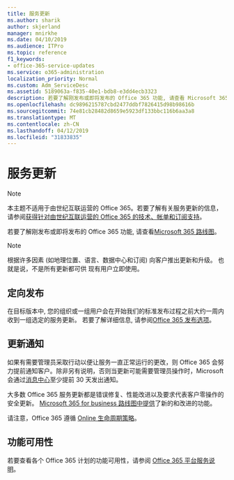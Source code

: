 ```yaml
---
title: 服务更新
ms.author: sharik
author: skjerland
manager: mnirkhe
ms.date: 04/10/2019
ms.audience: ITPro
ms.topic: reference
f1_keywords:
- office-365-service-updates
ms.service: o365-administration
localization_priority: Normal
ms.custom: Adm_ServiceDesc
ms.assetid: 5189063a-f835-40e1-bdb8-e3dd4ecb3323
description: 若要了解刚发布或即将发布的 Office 365 功能, 请查看 Microsoft 365 路线图。
ms.openlocfilehash: dc9896215787cbd2477ddbf7826415d98b98616b
ms.sourcegitcommit: 74e81cb28482d8659e5923df133bbc116b6aa3a8
ms.translationtype: MT
ms.contentlocale: zh-CN
ms.lasthandoff: 04/12/2019
ms.locfileid: "31833835"
---
```

# <a name="service-updates"></a>服务更新

> [!NOTE]
> 本主题不适用于由世纪互联运营的 Office 365。若要了解有关服务更新的信息，请参阅[获得针对由世纪互联运营的 Office 365 的技术、帐单和订阅支持](http://go.microsoft.com/fwlink/?LinkID=733350&amp;clcid=0x409)。 
  
若要了解刚发布或即将发布的 Office 365 功能, 请查看[Microsoft 365 路线图](https://go.microsoft.com/fwlink/?LinkId=509914)。
  
> [!NOTE]
> 根据许多因素 (如地理位置、语言、数据中心和订阅) 向客户推出更新和升级。 也就是说，不是所有更新都可供 现有用户立即使用。 
  
## <a name="targeted-release"></a>定向发布

在目标版本中, 您的组织或一组用户会在开始我们的标准发布过程之前大约一周内收到一组选定的服务更新。 若要了解详细信息, 请参阅[Office 365 发布选项](https://docs.microsoft.com/office365/admin/manage/release-options-in-office-365?view=o365-worldwide)。 
  
## <a name="update-notifications"></a>更新通知

如果有需要管理员采取行动以便让服务一直正常运行的更改，则 Office 365 会努力提前通知客户。除非另有说明，否则当更新可能需要管理员操作时，Microsoft 会通过[消息中心](http://technet.microsoft.com/library/38FB3333-BFCC-4340-A37B-DEDA509C209.aspx)至少提前 30 天发出通知。 
  
大多数 Office 365 服务更新都是错误修复、性能改进以及要求代表客户零操作的安全更新。 [Microsoft 365 for business 路线图中提供](http://roadmap.office.com/)了新的和改进的功能。
  
请注意，Office 365 遵循 [Online 生命周期策略](https://support.microsoft.com/lifecycle#gp/osslpolicy)。
  
## <a name="feature-availability"></a>功能可用性

若要查看各个 Office 365 计划的功能可用性，请参阅 [Office 365 平台服务说明](https://technet.microsoft.com/library/office-365-platform-service-description.aspx)。
  

